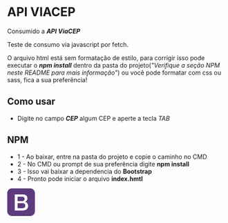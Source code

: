 # API VIACEP

Consumido a __*API ViaCEP*__

Teste de consumo via javascript por fetch.

O arquivo html está sem formatação de estilo, para corrigir isso pode executar o __*npm install*__ dentro da pasta do projeto(*"Verifique a seção NPM neste README para mais informação"*) ou você pode formatar com css ou sass, fica a sua preferência! 

## Como usar

* Digite no campo __*CEP*__ algum CEP e aperte a tecla *TAB*

## NPM

* 1 - Ao baixar, entre na pasta do projeto e copie o caminho no CMD
* 2 - No CMD ou prompt de sua preferência digite __npm install__
* 3 - Isso vai baixar a dependencia do __Bootstrap__
* 4 - Pronto pode iniciar o arquivo __index.hmtl__

![Logo Bootstrap](src/image/bootstrap.png)